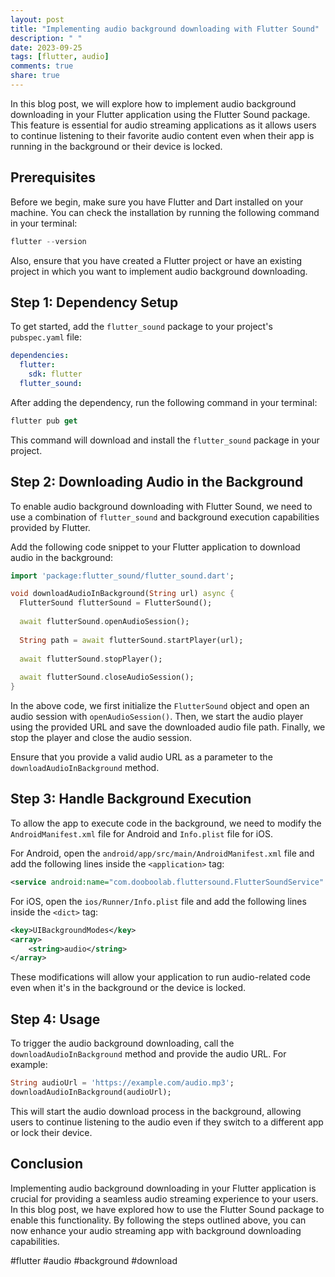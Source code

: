 ```yaml
---
layout: post
title: "Implementing audio background downloading with Flutter Sound"
description: " "
date: 2023-09-25
tags: [flutter, audio]
comments: true
share: true
---
```


In this blog post, we will explore how to implement audio background downloading in your Flutter application using the Flutter Sound package. This feature is essential for audio streaming applications as it allows users to continue listening to their favorite audio content even when their app is running in the background or their device is locked.

## Prerequisites

Before we begin, make sure you have Flutter and Dart installed on your machine. You can check the installation by running the following command in your terminal:

```dart
flutter --version
```

Also, ensure that you have created a Flutter project or have an existing project in which you want to implement audio background downloading.

## Step 1: Dependency Setup

To get started, add the `flutter_sound` package to your project's `pubspec.yaml` file:

```yaml
dependencies:
  flutter:
    sdk: flutter
  flutter_sound:
```

After adding the dependency, run the following command in your terminal:

```dart
flutter pub get
```

This command will download and install the `flutter_sound` package in your project.

## Step 2: Downloading Audio in the Background

To enable audio background downloading with Flutter Sound, we need to use a combination of `flutter_sound` and background execution capabilities provided by Flutter. 

Add the following code snippet to your Flutter application to download audio in the background:

```dart
import 'package:flutter_sound/flutter_sound.dart';

void downloadAudioInBackground(String url) async {
  FlutterSound flutterSound = FlutterSound();
  
  await flutterSound.openAudioSession();
  
  String path = await flutterSound.startPlayer(url);
  
  await flutterSound.stopPlayer();
  
  await flutterSound.closeAudioSession();
}
```

In the above code, we first initialize the `FlutterSound` object and open an audio session with `openAudioSession()`. Then, we start the audio player using the provided URL and save the downloaded audio file path. Finally, we stop the player and close the audio session.

Ensure that you provide a valid audio URL as a parameter to the `downloadAudioInBackground` method.

## Step 3: Handle Background Execution

To allow the app to execute code in the background, we need to modify the `AndroidManifest.xml` file for Android and `Info.plist` file for iOS.

For Android, open the `android/app/src/main/AndroidManifest.xml` file and add the following lines inside the `<application>` tag:

```xml
<service android:name="com.dooboolab.fluttersound.FlutterSoundService" />
```

For iOS, open the `ios/Runner/Info.plist` file and add the following lines inside the `<dict>` tag:

```xml
<key>UIBackgroundModes</key>
<array>
    <string>audio</string>
</array>
```

These modifications will allow your application to run audio-related code even when it's in the background or the device is locked.

## Step 4: Usage

To trigger the audio background downloading, call the `downloadAudioInBackground` method and provide the audio URL. For example:

```dart
String audioUrl = 'https://example.com/audio.mp3';
downloadAudioInBackground(audioUrl);
```

This will start the audio download process in the background, allowing users to continue listening to the audio even if they switch to a different app or lock their device.

## Conclusion

Implementing audio background downloading in your Flutter application is crucial for providing a seamless audio streaming experience to your users. In this blog post, we have explored how to use the Flutter Sound package to enable this functionality. By following the steps outlined above, you can now enhance your audio streaming app with background downloading capabilities.

#flutter #audio #background #download